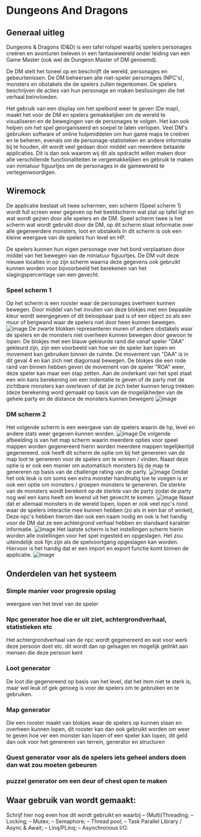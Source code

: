 # Dungeons And Dragons

## Generaal uitleg 
Dungeons & Dragons (D&D) is een tafel rolspel waarbij spelers personages creëren en avonturen beleven in een fantasiewereld onder leiding van een Game Master (ook wel de Dungeon Master of DM genoemd).

De DM stelt het toneel op en beschrijft de wereld, personages en gebeurtenissen. De DM beheersen alle niet-speler personages (NPC's), monsters en obstakels die de spelers zullen tegenkomen. De spelers beschrijven de acties van hun personage en maken beslissingen die het verhaal beïnvloeden.

Het gebruik van een display om het spelbord weer te geven (De map), maakt het voor de DM en spelers gemakkelijker om de wereld te visualiseren en de bewegingen van de personages te volgen. Het kan ook helpen om het spel georganiseerd en soepel te laten verlopen. Veel DM's gebruiken software of online hulpmiddelen om hun game maps te creëren en te beheren, evenals om de personage-statistieken en andere informatie bij te houden, dit wordt veel gedaan door middel van meerdere betaalde applicaties. Dit is dan ook waarom wij dit als opdracht willen maken door alle verschillende functionaliteiten te vergemakkelijken en gebruik te maken van miniatuur figuurtjes om de personages in de gamewereld te vertegenwoordigen.

## Wiremock
De applicatie bestaat uit twee schermen, een scherm (Speel scherm 1) wordt full screen weer gegeven op het beeldscherm wat plat op tafel ligt en wat wordt gezien door alle spelers en de DM. Speel scherm twee is het scherm wat wordt gebruikt door de DM, op dit scherm staat informatie over alle gegeneerdere monsters, loot en obstakels In dit scherm is ook een kleine weergave van de spelers hun level en HP.

De spelers kunnen hun eigen personage over het bord verplaatsen door middel van het bewegen van de miniatuur figuurtjes. De DM vult deze nieuwe locaties in op zijn scherm waarna deze gegevens ook gebruikt kunnen worden voor bijvoorbeeld het berekenen van het slagingspercentage van een gevecht.

### Speel scherm 1
Op het scherm is een rooster waar de personages overheen kunnen bewegen. Door middel van het invullen van deze blokjes met een bepaalde kleur wordt weergegeven of dit beloopbaar pad is of een object zo als een muur of bergwand waar de spelers niet door heen kunnen bewegen.  
![image](https://user-images.githubusercontent.com/39293162/218317662-33374c55-8900-41f9-8665-8137e93a11a6.png)
De zwarte blokken representeren muren of andere obstakels waar de spelers en de monsters niet overheen kunnen bewegen door gewoon te lopen: 
De blokjes met een blauw gekleurde rand die vanaf speler "DAA" gekleurd zijn, zijn een voorbeeld van hoe ver de speler kan lopen en movement kan gebruiken binnen de ruimte. De movement van "DAA" is in dit geval 4 en kan zich niet diagornaal bewegen. 
De blokjes die een rode rand van binnen hebben geven de movement van de speler "ROA" weer, deze speler kan maar een stap zetten.
Aan de onderkant van het spel staat een win kans berekening om een indentatie te geven of de party met de zichtbare monsters kan overleven of dat ze zich beter kunnen terug trekken (deze berekening word gemaakt op basis van de mogelijkheden van de gehele party en de distance de monsters kunnen bewegen)
![image](https://user-images.githubusercontent.com/39293162/218317884-b7cc76e4-08dd-4b63-80fe-773a7ecf7a52.png)



### DM scherm 2
Het volgende scherm is een weergave van de spelers waarin de hp, level en andere stats weer gegeven kunnen worden.
![image](https://user-images.githubusercontent.com/39293162/218316726-ecbca92a-5f5d-4aa0-b032-3f904660c55d.png)
De volgende afbeelding is van het map scherm waarin meerdere opties voor speel mappen worden gegenereerd hierin worden meerdere mappen tegelijkertijd gegenereerd. ook heeft dit scherm de optie om bij het genereren van de map loot te genereren voor de spelers om te winnen / vinden. Naast deze optie is er ook een manier om automatisch monsters bij de map te genereren op basis van de challenge rating van de party.
![image](https://user-images.githubusercontent.com/39293162/218317639-abc446ef-990c-4081-baac-a10cc2caf20e.png)
Omdat het ook leuk is om soms een extra monster handmatig toe te voegen is er ook een optie om monsters / groepen monsters te genereren. De sterkte van de monsters wordt berekent op de sterkte van de party zodat de party nog wel een kans heeft om levend uit het gevecht te komen.
![image](https://user-images.githubusercontent.com/39293162/218318085-1d8a1d35-8817-4d52-8d91-fb8783a54f43.png)
Naast dat er allemaal monsters in de wereld lopen, lopen er ook veel npc's rond waar de spelers interactie mee kunnen hebben (zo als in een bar of winkel), Deze npc's hebben hierom dan ook een naam nodig en ook is het handig voor de DM dat ze een achtergrond verhaal hebben en standaard karakter informatie.
![image](https://user-images.githubusercontent.com/39293162/218318198-16dffbe1-d0c4-4dc2-bbf7-e0c9f12709f2.png)
Het laatste scherm is het instellingen scherm hierin worden alle instellingen voor het spel ingesteld en opgeslagen. Het zou uiteindelijk ook fijn zijn als de spelvoortgang opgeslagen kan worden. Hiervoor is het handig dat er een import en export functie komt binnen de applicatie.
![image](https://user-images.githubusercontent.com/39293162/218318332-b07dc54d-0db3-40fe-8bc9-3526df6bb3b9.png)



## Onderdelen van het systeem

### Simple manier voor progresie opslag
weergave van het level van de speler 

### Npc generator hoe die er uit ziet, achtergrondverhaal, statistieken etc
Het achtergrondverhaal van de npc wordt gegenereerd en wat voor werk deze persoon doet etc. dit wordt dan op gelsagen en mogelijk gelinkt aan mensen die deze persoon kent

### Loot generator  
De loot die gegenereerd op basis van het level, dat het item niet te sterk is, maar wel leuk of gek genoeg is voor de spelers om te gebruiken en te gebruiken.

### Map generator
Die een rooster maakt van blokjes waar de spelers op kunnen staan en overheen kunnen lopen, dit rooster kan dan ook gebruikt worden om weer te geven hoe ver een monster kan lopen of een speler kan lopen, dit geld dan ook voor het genereren van terrein, generator en structuren 

### Quest generator voor als de spelers iets geheel anders doen dan wat zou moeten gebeuren

### puzzel generator om een deur of chest open te maken 

## Waar gebruik van wordt gemaakt:
Schrijf hier nog even hoe dit wordt gebruikt en waarbij
– (Multi)Threading; 
– Locking; 
– Mutex; 
– Semaphore; 
– Thread pool; 
– Task Parallel Library / Async & Await; 
– Linq/PLinq;
– Asynchronous I/O.

